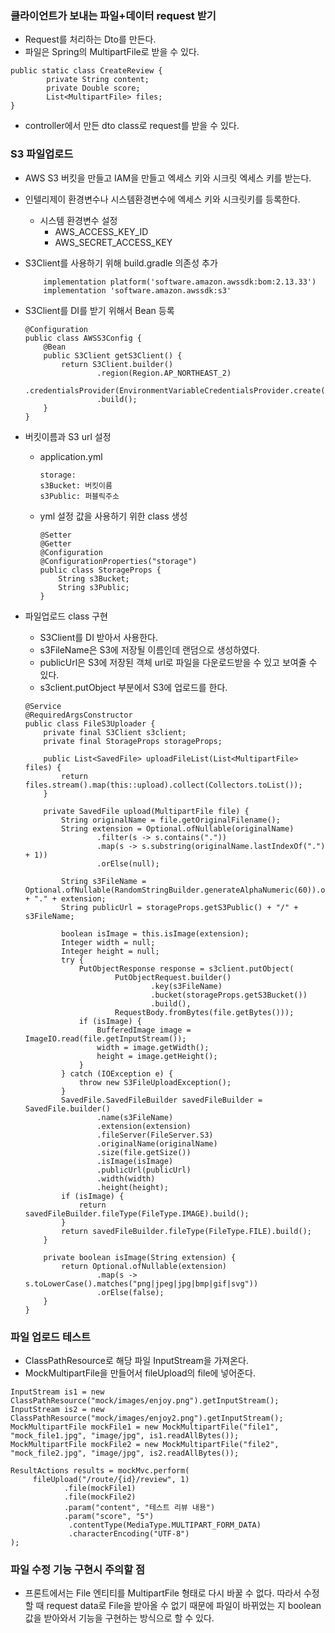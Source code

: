 ### 클라이언트가 보내는 파일+데이터 request 받기
- Request를 처리하는 Dto를 만든다.
- 파일은 Spring의 MultipartFile로 받을 수 있다.
```
public static class CreateReview {
        private String content;
        private Double score;
        List<MultipartFile> files;
}
```
- controller에서 만든 dto class로 request를 받을 수 있다.

### S3 파일업로드
- AWS S3 버킷을 만들고 IAM을 만들고 엑세스 키와 시크릿 엑세스 키를 받는다.
- 인텔리제이 환경변수나 시스템환경변수에 엑세스 키와 시크릿키를 등록한다.
    - 시스템 환경변수 설정
        - AWS_ACCESS_KEY_ID 
        - AWS_SECRET_ACCESS_KEY

- S3Client를 사용하기 위해 build.gradle 의존성 추가
    ```
        implementation platform('software.amazon.awssdk:bom:2.13.33')
        implementation 'software.amazon.awssdk:s3'
    ```

- S3Client를 DI를 받기 위해서 Bean 등록 
    ```
    @Configuration
    public class AWSS3Config {
        @Bean
        public S3Client getS3Client() {
            return S3Client.builder()
                    .region(Region.AP_NORTHEAST_2)
                    .credentialsProvider(EnvironmentVariableCredentialsProvider.create())
                    .build();
        }
    }
    ```

- 버킷이름과 S3 url 설정
    - application.yml
        ```
        storage:
        s3Bucket: 버킷이름
        s3Public: 퍼블릭주소
        ```
    - yml 설정 값을 사용하기 위한 class 생성
        ```
        @Setter
        @Getter
        @Configuration
        @ConfigurationProperties("storage")
        public class StorageProps {
            String s3Bucket;
            String s3Public;
        }
        ```

- 파일업로드 class 구현
    - S3Client를 DI 받아서 사용한다.
    - s3FileName은 S3에 저장될 이름인데 랜덤으로 생성하였다.
    - publicUrl은 S3에 저장된 객체 url로 파일을 다운로드받을 수 있고 보여줄 수 있다.
    - s3client.putObject 부분에서 S3에 업로드를 한다.
    ```
    @Service
    @RequiredArgsConstructor
    public class FileS3Uploader {
        private final S3Client s3client;
        private final StorageProps storageProps;

        public List<SavedFile> uploadFileList(List<MultipartFile> files) {
            return files.stream().map(this::upload).collect(Collectors.toList());
        }

        private SavedFile upload(MultipartFile file) {
            String originalName = file.getOriginalFilename();
            String extension = Optional.ofNullable(originalName)
                    .filter(s -> s.contains("."))
                    .map(s -> s.substring(originalName.lastIndexOf(".") + 1))
                    .orElse(null);

            String s3FileName = Optional.ofNullable(RandomStringBuilder.generateAlphaNumeric(60)).orElseThrow() + "." + extension;
            String publicUrl = storageProps.getS3Public() + "/" + s3FileName;

            boolean isImage = this.isImage(extension);
            Integer width = null;
            Integer height = null;
            try {
                PutObjectResponse response = s3client.putObject(
                        PutObjectRequest.builder()
                                .key(s3FileName)
                                .bucket(storageProps.getS3Bucket())
                                .build(),
                        RequestBody.fromBytes(file.getBytes()));
                if (isImage) {
                    BufferedImage image = ImageIO.read(file.getInputStream());
                    width = image.getWidth();
                    height = image.getHeight();
                }
            } catch (IOException e) {
                throw new S3FileUploadException();
            }
            SavedFile.SavedFileBuilder savedFileBuilder = SavedFile.builder()
                    .name(s3FileName)
                    .extension(extension)
                    .fileServer(FileServer.S3)
                    .originalName(originalName)
                    .size(file.getSize())
                    .isImage(isImage)
                    .publicUrl(publicUrl)
                    .width(width)
                    .height(height);
            if (isImage) {
                return savedFileBuilder.fileType(FileType.IMAGE).build();
            }
            return savedFileBuilder.fileType(FileType.FILE).build();
        }

        private boolean isImage(String extension) {
            return Optional.ofNullable(extension)
                    .map(s -> s.toLowerCase().matches("png|jpeg|jpg|bmp|gif|svg"))
                    .orElse(false);
        }
    }
    ```
### 파일 업로드 테스트
- ClassPathResource로 해당 파일 InputStream을 가져온다.
- MockMultipartFile을 만들어서 fileUpload의 file에 넣어준다.
```
InputStream is1 = new ClassPathResource("mock/images/enjoy.png").getInputStream();
InputStream is2 = new ClassPathResource("mock/images/enjoy2.png").getInputStream();
MockMultipartFile mockFile1 = new MockMultipartFile("file1", "mock_file1.jpg", "image/jpg", is1.readAllBytes());
MockMultipartFile mockFile2 = new MockMultipartFile("file2", "mock_file2.jpg", "image/jpg", is2.readAllBytes());

ResultActions results = mockMvc.perform(
     fileUpload("/route/{id}/review", 1)
            .file(mockFile1)
            .file(mockFile2)
            .param("content", "테스트 리뷰 내용")
            .param("score", "5")
             .contentType(MediaType.MULTIPART_FORM_DATA)
             .characterEncoding("UTF-8")
);
```

### 파일 수정 기능 구현시 주의할 점
- 프론트에서는 File 엔티티를 MultipartFile 형태로 다시 바꿀 수 없다. 따라서 수정할 때 request data로 File을 받아올 수 없기 때문에 파일이 바뀌었는 지 boolean 값을 받아와서 기능을 구현하는 방식으로 할 수 있다.